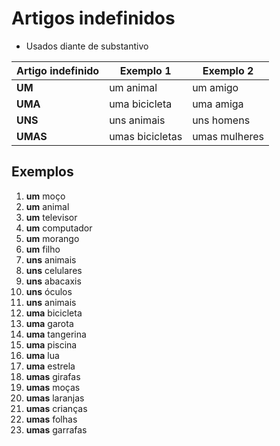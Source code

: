 # Artigos indefinidos

* Usados diante de substantivo

| Artigo indefinido | Exemplo 1 | Exemplo 2 |
| -- | -- | -- |
| **UM**   | um animal       | um amigo |
| **UMA**  | uma bicicleta   | uma amiga |
| **UNS**  | uns animais     | uns homens |
| **UMAS** | umas bicicletas | umas mulheres |

## Exemplos

1. **um** moço
1. **um** animal
1. **um** televisor
1. **um** computador
1. **um** morango
1. **um** filho
1. **uns** animais
1. **uns** celulares
1. **uns** abacaxis
1. **uns** óculos
1. **uns** animais
1. **uma** bicicleta
1. **uma** garota
1. **uma** tangerina
1. **uma** piscina
1. **uma** lua
1. **uma** estrela
1. **umas** girafas
1. **umas** moças
1. **umas** laranjas
1. **umas** crianças
1. **umas** folhas
1. **umas** garrafas
